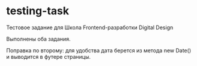 # testing-task
Тестовое задание для Школа Frontend-разработки Digital Design

Выполнены оба задания.

Поправка по второму: для удобства дата берется из метода new Date() и выводится в футере страницы.
